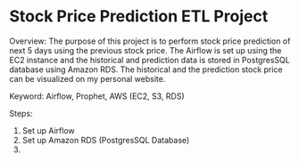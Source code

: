 # Stock Price Prediction ETL Project

Overview: The purpose of this project is to perform stock price prediction of next 5 days using the previous stock price. The Airflow is set up using the EC2 instance and the historical and prediction data is stored in PostgresSQL database using Amazon RDS. The historical and the prediction stock price can be visualized on my personal website.

Keyword: Airflow, Prophet, AWS (EC2, S3, RDS)

Steps:
1. Set up Airflow
2. Set up Amazon RDS (PostgresSQL Database)
3. 


